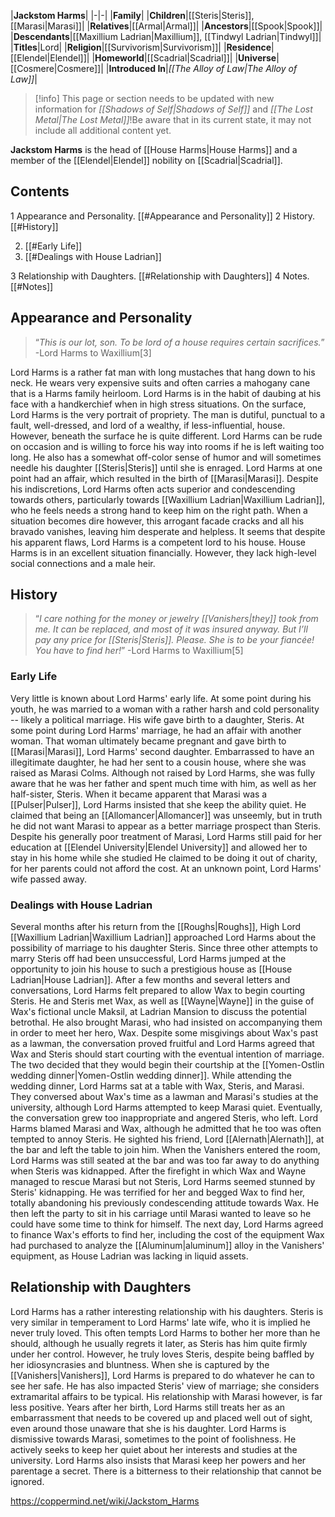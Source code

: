 |**Jackstom Harms**|
|-|-|
|**Family**|
|**Children**|[[Steris\|Steris]], [[Marasi\|Marasi]]|
|**Relatives**|[[Armal\|Armal]]|
|**Ancestors**|[[Spook\|Spook]]|
|**Descendants**|[[Maxillium Ladrian\|Maxillium]], [[Tindwyl Ladrian\|Tindwyl]]|
|**Titles**|Lord|
|**Religion**|[[Survivorism\|Survivorism]]|
|**Residence**|[[Elendel\|Elendel]]|
|**Homeworld**|[[Scadrial\|Scadrial]]|
|**Universe**|[[Cosmere\|Cosmere]]|
|**Introduced In**|*[[The Alloy of Law\|The Alloy of Law]]*|

> [!info] This page or section needs to be updated with new information for *[[Shadows of Self\|Shadows of Self]]* and *[[The Lost Metal\|The Lost Metal]]*!Be aware that in its current state, it may not include all additional content yet.

**Jackstom Harms** is the head of [[House Harms\|House Harms]] and a member of the [[Elendel\|Elendel]] nobility on [[Scadrial\|Scadrial]].

## Contents

1 Appearance and Personality. [[#Appearance and Personality]] 
2 History. [[#History]] 

2. [[#Early Life]] 
2. [[#Dealings with House Ladrian]] 


3 Relationship with Daughters. [[#Relationship with Daughters]] 
4 Notes. [[#Notes]] 


## Appearance and Personality
>“*This is our lot, son. To be lord of a house requires certain sacrifices.*”
\-Lord Harms to Waxillium[3]

Lord Harms is a rather fat man with long mustaches that hang down to his neck. He wears very expensive suits and often carries a mahogany cane that is a Harms family heirloom. Lord Harms is in the habit of daubing at his face with a handkerchief when in high stress situations.
On the surface, Lord Harms is the very portrait of propriety. The man is dutiful, punctual to a fault, well-dressed, and lord of a wealthy, if less-influential, house. However, beneath the surface he is quite different. Lord Harms can be rude on occasion and is willing to force his way into rooms if he is left waiting too long. He also has a somewhat off-color sense of humor and will sometimes needle his daughter [[Steris\|Steris]] until she is enraged. Lord Harms at one point had an affair, which resulted in the birth of [[Marasi\|Marasi]]. Despite his indiscretions, Lord Harms often acts superior and condescending towards others, particularly towards [[Waxillium Ladrian\|Waxillium Ladrian]], who he feels needs a strong hand to keep him on the right path. When a situation becomes dire however, this arrogant facade cracks and all his bravado vanishes, leaving him desperate and helpless.
It seems that despite his apparent flaws, Lord Harms is a competent lord to his house. House Harms is in an excellent situation financially. However, they lack high-level social connections and a male heir.

## History
>“*I care nothing for the money or jewelry [[Vanishers\|they]] took from me. It can be replaced, and most of it was insured anyway. But I’ll pay any price for [[Steris\|Steris]]. Please. She is to be your fiancée! You have to find her!*”
\-Lord Harms to Waxillium[5]

### Early Life
Very little is known about Lord Harms' early life. At some point during his youth, he was married to a woman with a rather harsh and cold personality -- likely a political marriage. His wife gave birth to a daughter, Steris. At some point during Lord Harms' marriage, he had an affair with another woman. That woman ultimately became pregnant and gave birth to [[Marasi\|Marasi]], Lord Harms' second daughter. Embarrassed to have an illegitimate daughter, he had her sent to a cousin house, where she was raised as Marasi Colms. Although not raised by Lord Harms, she was fully aware that he was her father and spent much time with him, as well as her half-sister, Steris.
When it became apparent that Marasi was a [[Pulser\|Pulser]], Lord Harms insisted that she keep the ability quiet. He claimed that being an [[Allomancer\|Allomancer]] was unseemly, but in truth he did not want Marasi to appear as a better marriage prospect than Steris. Despite his generally poor treatment of Marasi, Lord Harms still paid for her education at [[Elendel University\|Elendel University]] and allowed her to stay in his home while she studied He claimed to be doing it out of charity, for her parents could not afford the cost. At an unknown point, Lord Harms' wife passed away.

### Dealings with House Ladrian
Several months after his return from the [[Roughs\|Roughs]], High Lord [[Waxillium Ladrian\|Waxillium Ladrian]] approached Lord Harms about the possibility of marriage to his daughter Steris. Since three other attempts to marry Steris off had been unsuccessful, Lord Harms jumped at the opportunity to join his house to such a prestigious house as [[House Ladrian\|House Ladrian]]. After a few months and several letters and conversations, Lord Harms felt prepared to allow Wax to begin courting Steris. He and Steris met Wax, as well as [[Wayne\|Wayne]] in the guise of Wax's fictional uncle Maksil, at Ladrian Mansion to discuss the potential betrothal. He also brought Marasi, who had insisted on accompanying them in order to meet her hero, Wax. Despite some misgivings about Wax's past as a lawman, the conversation proved fruitful and Lord Harms agreed that Wax and Steris should start courting with the eventual intention of marriage. The two decided that they would begin their courtship at the [[Yomen-Ostlin wedding dinner\|Yomen-Ostlin wedding dinner]].
While attending the wedding dinner, Lord Harms sat at a table with Wax, Steris, and Marasi. They conversed about Wax's time as a lawman and Marasi's studies at the university, although Lord Harms attempted to keep Marasi quiet. Eventually, the conversation grew too inappropriate and angered Steris, who left. Lord Harms blamed Marasi and Wax, although he admitted that he too was often tempted to annoy Steris. He sighted his friend, Lord [[Alernath\|Alernath]], at the bar and left the table to join him. When the Vanishers entered the room, Lord Harms was still seated at the bar and was too far away to do anything when Steris was kidnapped.
After the firefight in which Wax and Wayne managed to rescue Marasi but not Steris, Lord Harms seemed stunned by Steris' kidnapping. He was terrified for her and begged Wax to find her, totally abandoning his previously condescending attitude towards Wax. He then left the party to sit in his carriage until Marasi wanted to leave so he could have some time to think for himself. The next day, Lord Harms agreed to finance Wax's efforts to find her, including the cost of the equipment Wax had purchased to analyze the [[Aluminum\|aluminum]] alloy in the Vanishers' equipment, as House Ladrian was lacking in liquid assets.

## Relationship with Daughters
Lord Harms has a rather interesting relationship with his daughters. Steris is very similar in temperament to Lord Harms' late wife, who it is implied he never truly loved. This often tempts Lord Harms to bother her more than he should, although he usually regrets it later, as Steris has him quite firmly under her control. However, he truly loves Steris, despite being baffled by her idiosyncrasies and bluntness. When she is captured by the [[Vanishers\|Vanishers]], Lord Harms is prepared to do whatever he can to see her safe. He has also impacted Steris' view of marriage; she considers extramarital affairs to be typical.
His relationship with Marasi however, is far less positive. Years after her birth, Lord Harms still treats her as an embarrassment that needs to be covered up and placed well out of sight, even around those unaware that she is his daughter. Lord Harms is dismissive towards Marasi, sometimes to the point of foolishness. He actively seeks to keep her quiet about her interests and studies at the university. Lord Harms also insists that Marasi keep her powers and her parentage a secret. There is a bitterness to their relationship that cannot be ignored.



https://coppermind.net/wiki/Jackstom_Harms